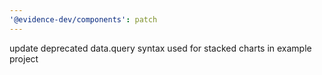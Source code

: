 ```yaml
---
'@evidence-dev/components': patch
---
```


update deprecated data.query syntax used for stacked charts in example project
